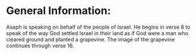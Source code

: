 # General Information:

Asaph is speaking on behalf of the people of Israel. He begins in verse 8 to speak of the way God settled Israel in their land as if God were a man who cleared ground and planted a grapevine. The image of the grapevine continues through verse 16.
